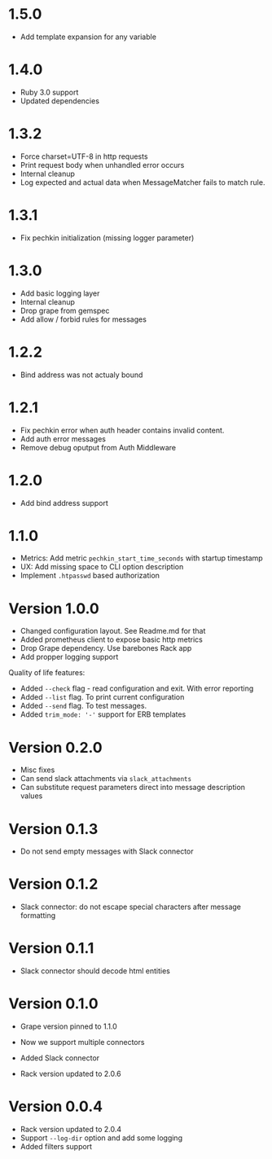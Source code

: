 # 1.5.0

* Add template expansion for any variable

# 1.4.0

* Ruby 3.0 support
* Updated dependencies

# 1.3.2

* Force charset=UTF-8 in http requests
* Print request body when unhandled error occurs
* Internal cleanup
* Log expected and actual data when MessageMatcher fails to match rule.

# 1.3.1

* Fix pechkin initialization (missing logger parameter)

# 1.3.0

* Add basic logging layer
* Internal cleanup
* Drop grape from gemspec
* Add allow / forbid rules for messages

# 1.2.2

* Bind address was not actualy bound

# 1.2.1

* Fix pechkin error when auth header contains invalid content.
* Add auth error messages
* Remove debug oputput from Auth Middleware

# 1.2.0

* Add bind address support

# 1.1.0

* Metrics: Add metric `pechkin_start_time_seconds` with startup timestamp
* UX: Add missing space to CLI option description
* Implement `.htpasswd` based authorization

# Version 1.0.0

* Changed configuration layout. See Readme.md for that
* Added prometheus client to expose basic http metrics
* Drop Grape dependency. Use barebones Rack app
* Add propper logging support

Quality of life features:

* Added `--check` flag - read configuration and exit. With error reporting
* Added `--list` flag. To print current configuration
* Added `--send` flag. To test messages.
* Added `trim_mode: '-'` support for  ERB templates


# Version 0.2.0

* Misc fixes
* Can send slack attachments via `slack_attachments`
* Can substitute request parameters direct into message description values

# Version 0.1.3

* Do not send empty messages with Slack connector

# Version 0.1.2

* Slack connector: do not escape special characters after message formatting

# Version 0.1.1

* Slack connector should decode html entities

# Version 0.1.0

* Grape version pinned to 1.1.0
* Now we support multiple connectors
* Added Slack connector

* Rack version updated to 2.0.6

# Version 0.0.4

* Rack version updated to 2.0.4
* Support `--log-dir` option and add some logging
* Added filters support
